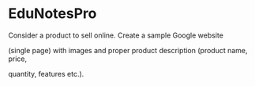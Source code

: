 # EduNotesPro

Consider a product to sell online. Create a sample Google website

(single page) with images and proper product description (product name, price,

quantity, features etc.).

